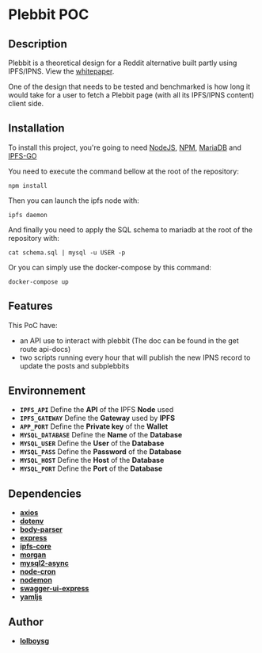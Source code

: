 # Plebbit POC

## Description

Plebbit is a theoretical design for a Reddit alternative built partly using IPFS/IPNS. View the [whitepaper](https://github.com/plebbit/whitepaper/discussions/2).

One of the design that needs to be tested and benchmarked is how long it would take for a user to fetch a Plebbit page (with all its IPFS/IPNS content) client side.

## Installation

To install this project, you're going to need [NodeJS](https://nodejs.org/en/), [NPM](https://www.npmjs.com/get-npm), [MariaDB](https://mariadb.org/download) and [IPFS-GO](https://github.com/ipfs/go-ipfs)

You need to execute the command bellow at the root of the repository:

    npm install

Then you can launch the ipfs node with:

    ipfs daemon

And finally you need to apply the SQL schema to mariadb at the root of the repository with:

    cat schema.sql | mysql -u USER -p

Or you can simply use the docker-compose by this command:

    docker-compose up

## Features

This PoC have:
- an API use to interact with plebbit (The doc can be found in the get route api-docs)
- two scripts running every hour that will publish the new IPNS record to update the posts and subplebbits

## Environnement

- __`IPFS_API`__      Define the __API__ of the IPFS __Node__ used
- __`IPFS_GATEWAY`__      Define the __Gateway__ used by __IPFS__
- __`APP_PORT`__      Define the __Private key__ of the __Wallet__
- __`MYSQL_DATABASE`__      Define the __Name__ of the __Database__
- __`MYSQL_USER`__      Define the __User__ of the __Database__
- __`MYSQL_PASS`__      Define the __Password__ of the __Database__
- __`MYSQL_HOST`__      Define the __Host__ of the __Database__
- __`MYSQL_PORT`__      Define the __Port__ of the __Database__

## Dependencies

- __[axios](https://www.npmjs.com/package/axios)__
- __[dotenv](https://www.npmjs.com/package/dotenv)__
- __[body-parser](https://www.npmjs.com/package/body-parser)__
- __[express](https://www.npmjs.com/package/express)__
- __[ipfs-core](https://www.npmjs.com/package/ipfs-core)__
- __[morgan](https://www.npmjs.com/package/morgan)__
- __[mysql2-async](https://www.npmjs.com/package/mysql2-async)__
- __[node-cron](https://www.npmjs.com/package/node-cron)__
- __[nodemon](https://www.npmjs.com/package/nodemon)__
- __[swagger-ui-express](https://www.npmjs.com/package/swagger-ui-express)__
- __[yamljs](https://www.npmjs.com/package/yamljs)__

## Author
 - __[lolboysg](https://github.com/lolboysg)__